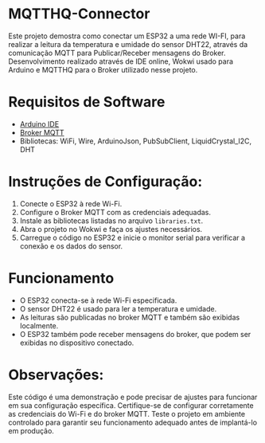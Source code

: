 # MQTTHQ-Connector

Este projeto demostra como conectar um ESP32 a uma rede WI-FI, para realizar a leitura da temperatura e umidade do sensor DHT22, através da comunicação MQTT para Publicar/Receber mensagens do Broker. 
Desenvolvimento realizado através de IDE online, Wokwi usado para Arduino e MQTTHQ para o Broker utilizado nesse projeto.


# Requisitos de Software
- [Arduino IDE](https://wokwi.com/)
- [Broker MQTT ](https://mqtthq.com/client)
- Bibliotecas: WiFi, Wire, ArduinoJson, PubSubClient, LiquidCrystal_I2C, DHT

# Instruções de Configuração:
1. Conecte o ESP32 à rede Wi-Fi.
2. Configure o Broker MQTT com as credenciais adequadas.
3. Instale as bibliotecas listadas no arquivo `libraries.txt`.
4. Abra o projeto no Wokwi e faça os ajustes necessários.
5. Carregue o código no ESP32 e inicie o monitor serial para verificar a conexão e os dados do sensor.

   
# Funcionamento
- O ESP32 conecta-se à rede Wi-Fi especificada.
- O sensor DHT22 é usado para ler a temperatura e umidade.
- As leituras são publicadas no broker MQTT e também são exibidas localmente.
- O ESP32 também pode receber mensagens do broker, que podem ser exibidas no dispositivo conectado.

# Observações:
Este código é uma demonstração e pode precisar de ajustes para funcionar em sua configuração específica.
Certifique-se de configurar corretamente as credenciais do Wi-Fi e do broker MQTT.
Teste o projeto em ambiente controlado para garantir seu funcionamento adequado antes de implantá-lo em produção.
